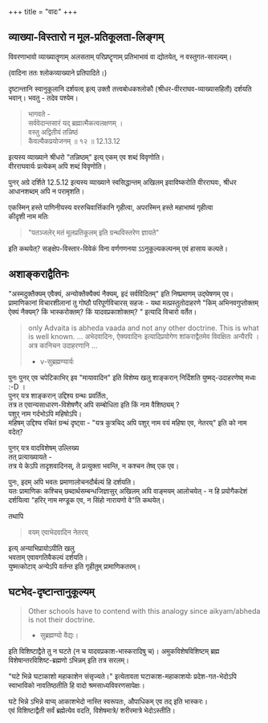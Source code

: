 +++
title = "वादः"
+++

## व्याख्या-विस्तारो न मूल-प्रतिकूलता-लिङ्गम्



विवरणाभावो व्याख्यातॄणाम् अलसताम् परिप्रष्टॄणाम् प्रतिभाभावं वा द्योतयेत्, 
न वस्तुगत-सारल्यम्।  

(वादिना ततः श्लोकव्याख्याने प्रतिपादिते।)

दृष्टान्तानि स्वानुकूलानि दर्शयत्व् इत्य् उक्तौ तत्त्वबोधकश्लोकौ (श्रीधर-वीरराघव-व्याख्यासहितौ) दर्शयति भवान्। भवतु - तदेव पश्येम। 

> भागवते -  
सर्ववेदान्तसारं यद्  ब्रह्मात्मैकत्वलक्षणम् ।  
वस्तु अद्वितीयं तन्निष्ठं  
कैवल्यैकप्रयोजनम् ॥ १२ ॥   12.13.12


इत्यस्य व्याख्याने श्रीधरो "तन्निष्ठम्" इत्य् एकम् एव शब्दं विवृणोति।  
वीरराघवार्यः प्रत्येकम् अपि शब्दं विवृणोति।  

पुनर् अग्रे दर्शिते 12.5.12 इत्यस्य व्याख्याने स्वसिद्धान्तम् अखिलम् इवाविष्करोति वीरराघवः, श्रीधर आधानशब्दम् अपि न परामृशति। 

एकस्मिन् हस्ते पाणिनीयस्य वररुचिवार्त्तिकानि गृहीत्वा, अपरस्मिन् हस्ते महाभाष्यं गृहीत्वा  
कीदृशी नाम मतिः 

>"पतञ्जलेर् मतं मूलप्रतिकूलम् इति ग्रन्थविस्तरेण ज्ञायते" 

इति कथयेत्? सङ्क्षेप-विस्तार-विवेकं विना वर्णगणनया ऽऽनुकूल्यकल्पनम् एवं हासाय कल्पते।

## अशाङ्कराद्वैतिनः
"अस्मदुक्तैक्यम् एवैक्यं, अन्योक्तैक्यैक्यं नैक्यम्, इदं सर्वविदितम्" इति निष्प्रमाणम् उद्घेषणम् एव।  
प्रामाणिकानां विचारशीलानां तु गोष्ठौ परिपूर्णविचारस् सहजः - यथा  मत्प्रस्तुतोदाहरणे "किम् अभिनवगुप्तोक्तम् ऐक्यं नैक्यम्? किं भास्करोक्तम्? किं यादवप्रकाशोक्तम्? " इत्यादि विचारो वर्तेत।


> only Advaita is abheda vaada and not any other doctrine. This is what is well known. ...
> अभेदवादिनः, ऐक्यवादिनः इत्यादिप्रयोगेण शांकराद्वैतमेव विवक्षितः अन्यैरपि । अत्र कानिचन उदाहरणानि …  
>
> - v-सुब्रह्मण्यार्यः

पुनः पुनर् एव चपेटिकाभिर् इव "मायावादिन" इति विशेष्य खलु शाङ्करान् निर्दिशति युष्मद्-उदाहरणेष्व् मध्वः :-D ।  
पुनर् यत्र शाङ्करान् उद्दिश्य ग्रन्थः प्रवर्तितः,  
तत्र त एवान्यसाधारण-विशेषणैर् अपि सम्बोधिता इति किं नाम वैशिष्ठ्यम् ?  
पशुर् नाम गर्दभोऽपि महिषोऽपि।  
महिषम् उद्दिश्य रचितं ग्रन्थं दृष्ट्वा - "यत्र कुत्रचिद् अपि पशुर् नाम वयं महिषा एव, नेतरय्" इति को नाम वदेत्?  

पुनर् यत्र वादविशेषम् उल्लिख्य   
तत् प्रत्याख्यायते -  
तत्र ये केऽपि तादृशवादिनस्, ते प्रत्युक्ता भवन्ति, न कश्चन तेष्व् एक एव। 

पुनः, इदम् अपि भवतः प्रमाणालोचनदौर्बल्यं हि दर्शयति।  
यतः प्रामाणिकः कश्चिच् छब्दार्थसम्बन्धजिज्ञासुर् अखिलम् अपि वाङ्मयम् आलोचयेत् - न हि प्रयोगैकदेशं दर्शयित्वा "हरिर् नाम मण्डूक एव, न सिंहो नारायणो वे"ति कथयेत्। 

तथापि 

> वयम् एवाभेदवादिन नेतरय् 

इत्य् अन्याभिप्रायोऽपीति खलु  
भवताम् एवावगतिवैकल्यं दर्शयति।  
युष्मत्कोटाव् अन्येऽपि वर्तन्त इति गृहीतुम् प्रामाणिकतरम्। 


## घटभेद-दृष्टान्तानुकूल्यम्

> Other schools have to contend with this analogy since aikyam/abheda is not their doctrine.    
>
> - सुब्रह्मण्यो वैद्यः। 

इति विशिष्टाद्वैते तु न घटते (न च यादवप्रकाश-भास्करादिषु च)। 
अमुकविशेषविशिष्टम् ब्रह्म विशेषान्तरविशिष्ट-ब्रह्मणो ऽभिन्नम् इति तत्र सरलम्।

"घटे भिन्ने घटाकाशो महाकाशेन संसृज्यते।" इत्येतावता घटाकाश-महाकाशयोः प्रदेश-गत-भेदोऽपि स्वाभाविको नावतिष्ठतीति हि वादो श्रमसाध्यविवरणसापेक्षः।  


घटे भिन्ने ऽभिन्ने वाप्य् आकाशभेदो नास्ति स्वरूपतः, औपाधिकम् एव तद् इति भास्करः।  
एवं विशिष्टाद्वैती सर्वं ब्रह्मेत्येव वदति, विशेषमात्रे/ शरीरमात्रे भेदोऽस्तीति।